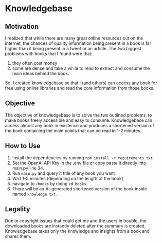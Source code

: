 # Knowledgebase

## Motivation
I realized that while there are many great online resources out on the internet, the chances of quality information being present in a book is far higher than it being present in a tweet or an article. The two biggest problems with books that I found were that:

1. they often cost money
2. some are dense and take a while to read to extract and consume the main ideas behind the book.

So, I created knowledgebase so that I (and others) can access any book for free using online libraries and read the core information from those books. 

## Objective
The objective of knowledgebase is to solve the two outlined problems, to make books freely accessible and easy to consume. Knowledgebase can access almost any book in existence and produces a shortened version of the book containing the main points that can be read in 1-2 minutes. 

## How to Use
1. Install the dependencies by running `npm install -r requirements.txt`
2. Set the OpenAI API Key in the .env file or copy paste it directly into main.py line 34.
3. Run `main.py` and query it title of any book you want
4. Wait 1-5 minutes (depending on the length of the book)
5. navigate to `/books` by doing `cd books`.
6. There will be an AI-generated shortened version of the book inside named `knowledge.txt`.

## Legality
Due to copyright issues that could get me and the users in trouble, the downloaded books are instantly deleted after the summary is created. Knowledgebase takes only the knowledge and insights from a book and shares them.
